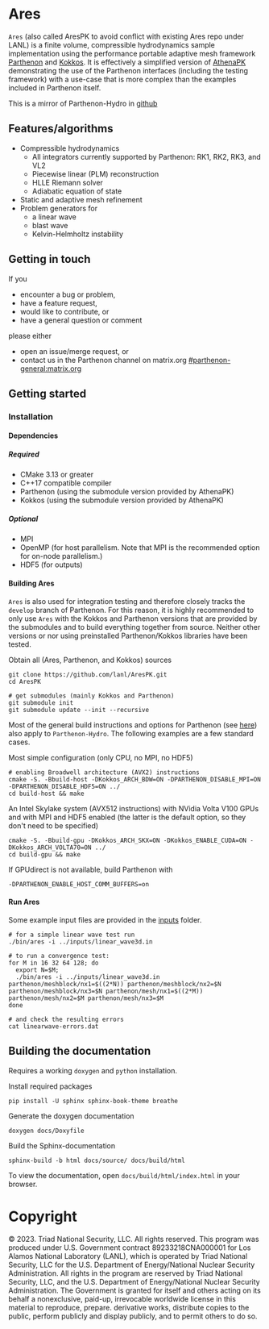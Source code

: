 # Ares

`Ares` (also called AresPK to avoid conflict with existing Ares repo under LANL) is a finite volume, compressible hydrodynamics sample implementation using the
performance portable adaptive mesh framework [Parthenon](https://github.com/lanl/parthenon) and [Kokkos](https://github.com/kokkos/kokkos).
It is effectively a simplified version of [AthenaPK](https://gitlab.com/theias/hpc/jmstone/athena-parthenon/athenapk)
demonstrating the use of the Parthenon interfaces (including the testing framework) with a use-case that is more complex
than the examples included in Parthenon itself.

This is a mirror of Parthenon-Hydro in [github](https://github.com/parthenon-hpc-lab/parthenon-hydro/tree/main)

## Features/algorithms

- Compressible hydrodynamics
  - All integrators currently supported by Parthenon: RK1, RK2, RK3, and VL2
  - Piecewise linear (PLM) reconstruction
  - HLLE Riemann solver
  - Adiabatic equation of state
- Static and adaptive mesh refinement
- Problem generators for
  - a linear wave
  - blast wave
  - Kelvin-Helmholtz instability

## Getting in touch

If you
* encounter a bug or problem,
* have a feature request,
* would like to contribute, or
* have a general question or comment

please either
- open an issue/merge request, or
- contact us in the Parthenon channel on matrix.org [#parthenon-general:matrix.org](https://app.element.io/#/room/#parthenon-general:matrix.org)

## Getting started

### Installation

#### Dependencies

##### Required

* CMake 3.13 or greater
* C++17 compatible compiler
* Parthenon (using the submodule version provided by AthenaPK)
* Kokkos (using the submodule version provided by AthenaPK)

##### Optional

* MPI
* OpenMP (for host parallelism. Note that MPI is the recommended option for on-node parallelism.)
* HDF5 (for outputs)

#### Building Ares

`Ares` is also used for integration testing and therefore closely tracks the `develop` branch of Parthenon.
For this reason, it is highly recommended to only use `Ares` with the Kokkos and Parthenon versions that are
provided by the submodules and to build everything together from source.
Neither other versions or nor using preinstalled Parthenon/Kokkos libraries have been tested.

Obtain all (Ares, Parthenon, and Kokkos) sources

    git clone https://github.com/lanl/AresPK.git
    cd AresPK

    # get submodules (mainly Kokkos and Parthenon)
    git submodule init
    git submodule update --init --recursive

Most of the general build instructions and options for Parthenon (see [here](https://parthenon-hpc-lab.github.io/parthenon/develop/src/building.html#)) also apply to `Parthenon-Hydro`.
The following examples are a few standard cases.

Most simple configuration (only CPU, no MPI, no HDF5)

    # enabling Broadwell architecture (AVX2) instructions
    cmake -S. -Bbuild-host -DKokkos_ARCH_BDW=ON -DPARTHENON_DISABLE_MPI=ON -DPARTHENON_DISABLE_HDF5=ON ../
    cd build-host && make

An Intel Skylake system (AVX512 instructions) with NVidia Volta V100 GPUs and with MPI and HDF5 enabled (the latter is the default option, so they don't need to be specified)

    cmake -S. -Bbuild-gpu -DKokkos_ARCH_SKX=ON -DKokkos_ENABLE_CUDA=ON -DKokkos_ARCH_VOLTA70=ON ../
    cd build-gpu && make

If GPUdirect is not available, build Parthenon with

    -DPARTHENON_ENABLE_HOST_COMM_BUFFERS=on

#### Run Ares

Some example input files are provided in the [inputs](inputs/) folder.

    # for a simple linear wave test run
    ./bin/ares -i ../inputs/linear_wave3d.in

    # to run a convergence test:
    for M in 16 32 64 128; do
      export N=$M;
      ./bin/ares -i ../inputs/linear_wave3d.in parthenon/meshblock/nx1=$((2*N)) parthenon/meshblock/nx2=$N parthenon/meshblock/nx3=$N parthenon/mesh/nx1=$((2*M)) parthenon/mesh/nx2=$M parthenon/mesh/nx3=$M
    done

    # and check the resulting errors
    cat linearwave-errors.dat


## Building the documentation

Requires a working ``doxygen`` and ``python`` installation.

Install required packages

    pip install -U sphinx sphinx-book-theme breathe

Generate the doxygen documentation

    doxygen docs/Doxyfile

Build the Sphinx-documentation

    sphinx-build -b html docs/source/ docs/build/html

To view the documentation, open ``docs/build/html/index.html`` in your browser.

# Copyright

© 2023. Triad National Security, LLC. All rights reserved.
This program was produced under U.S. Government contract 89233218CNA000001 for Los Alamos National Laboratory (LANL), which is operated by Triad National Security, LLC for the U.S. Department of Energy/National Nuclear Security Administration. All rights in the program are reserved by Triad National Security, LLC, and the U.S. Department of Energy/National Nuclear Security Administration. The Government is granted for itself and others acting on its behalf a nonexclusive, paid-up, irrevocable worldwide license in this material to reproduce, prepare. derivative works, distribute copies to the public, perform publicly and display publicly, and to permit others to do so.


